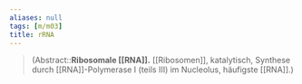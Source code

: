 ```yaml
---
aliases: null
tags: [m/m03]
title: rRNA
---
```

> (Abstract::**Ribosomale [[RNA]].** [[Ribosomen]], katalytisch, Synthese durch [[RNA]]-Polymerase I (teils III) im Nucleolus, häufigste [[RNA]].)
